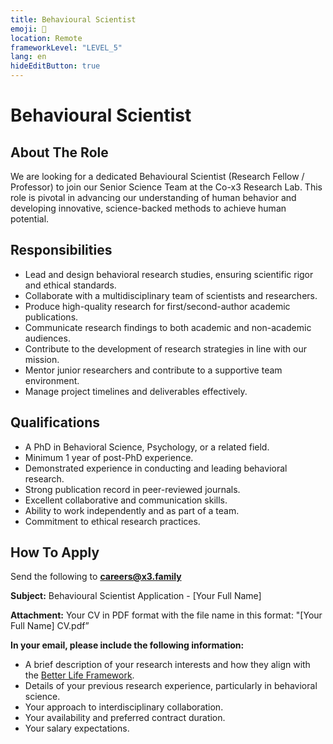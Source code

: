 ```yaml
---
title: Behavioural Scientist
emoji: 🤗
location: Remote
frameworkLevel: "LEVEL_5"
lang: en
hideEditButton: true
---
```


# Behavioural Scientist

## About The Role

We are looking for a dedicated Behavioural Scientist (Research Fellow / Professor) to join our Senior Science Team at the Co-x3 Research Lab. This role is pivotal in advancing our understanding of human behavior and developing innovative, science-backed methods to achieve human potential.

## Responsibilities

- Lead and design behavioral research studies, ensuring scientific rigor and ethical standards.
- Collaborate with a multidisciplinary team of scientists and researchers.
- Produce high-quality research for first/second-author academic publications.
- Communicate research findings to both academic and non-academic audiences.
- Contribute to the development of research strategies in line with our mission.
- Mentor junior researchers and contribute to a supportive team environment.
- Manage project timelines and deliverables effectively.

## Qualifications

- A PhD in Behavioral Science, Psychology, or a related field.
- Minimum 1 year of post-PhD experience.
- Demonstrated experience in conducting and leading behavioral research.
- Strong publication record in peer-reviewed journals.
- Excellent collaborative and communication skills.
- Ability to work independently and as part of a team.
- Commitment to ethical research practices.

## How To Apply

Send the following to **[careers@x3.family](mailto:careers@x3.family)**

**Subject:** Behavioural Scientist Application - [Your Full Name]

**Attachment:** Your CV in PDF format with the file name in this format: "[Your Full Name] CV.pdf”

**In your email, please include the following information:**

- A brief description of your research interests and how they align with the [Better Life Framework](/understand-yourself).
- Details of your previous research experience, particularly in behavioral science.
- Your approach to interdisciplinary collaboration.
- Your availability and preferred contract duration.
- Your salary expectations.